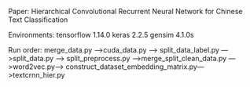 Paper: Hierarchical Convolutional Recurrent Neural Network for Chinese Text Classification

Environments:
tensorflow 1.14.0
keras 2.2.5
gensim 4.1.0s

Run order:
merge_data.py —>cuda_data.py —> split_data_label.py —>split_data.py —>
split_preprocess.py —>merge_split_clean_data.py —>word2vec.py—>
construct_dataset_embedding_matrix.py—>textcrnn_hier.py

